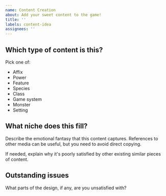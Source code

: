 ```yaml
---
name: Content Creation
about: Add your sweet content to the game!
title: ''
labels: content-idea
assignees: ''
---
```


## Which type of content is this?

Pick one of:

- Affix
- Power
- Feature
- Species
- Class
- Game system
- Monster
- Setting

## What niche does this fill?

Describe the emotional fantasy that this content captures.
References to other media can be useful, but you need to avoid direct copying.

If needed, explain why it's poorly satisfied by other existing similar pieces of content.

## Outstanding issues

What parts of the design, if any, are you unsatisfied with?
